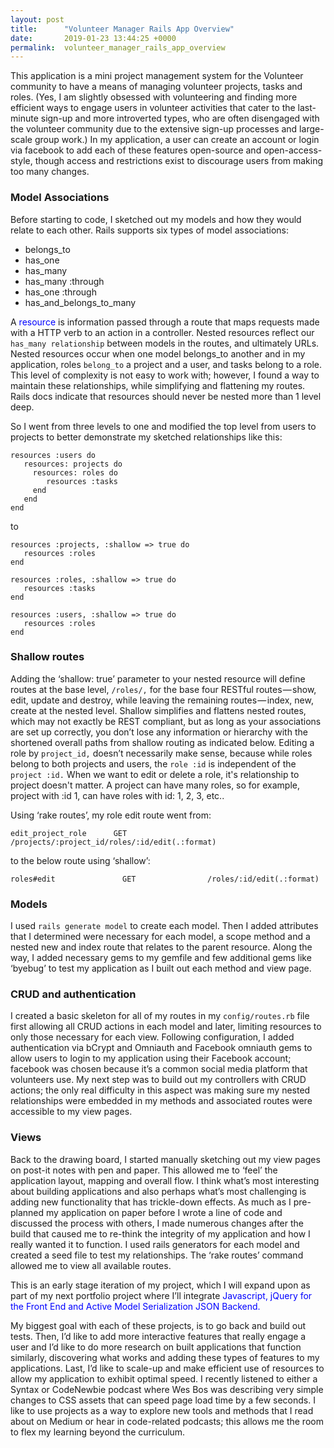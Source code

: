```yaml
---
layout: post
title:      "Volunteer Manager Rails App Overview"
date:       2019-01-23 13:44:25 +0000
permalink:  volunteer_manager_rails_app_overview
---
```



This application is a mini project management system for the Volunteer community to have a means of managing volunteer projects, tasks and roles. (Yes, I am slightly obsessed with volunteering and finding more efficient ways to engage users in volunteer activities that cater to the last-minute sign-up and more introverted types, who are often disengaged with the volunteer community due to the extensive sign-up processes and large-scale group work.) In my application, a user can create an account or login via facebook to add each of these features open-source and open-access-style, though access and restrictions exist to discourage users from making too many changes.  

### Model Associations

Before starting to code, I sketched out my models and how they would relate to each other. Rails supports six types of model associations: 
* belongs_to
* has_one
* has_many
* has_many :through
* has_one :through
* has_and_belongs_to_many

A <span style="color:blue">resource</span> is information passed through a route that maps requests made with a HTTP verb to an action in a controller. Nested resources reflect our ```has_many relationship``` between models in the routes, and ultimately URLs. Nested resources occur when one model belongs_to another and in my application, roles ```belong_to``` a project and a user, and tasks belong to a role. This level of complexity is not easy to work with; however, I found a way to maintain these relationships, while simplifying and flattening my routes. Rails docs indicate that resources should never be nested more than 1 level deep. 

So I went from three levels to one and modified the top level from users to projects to better demonstrate my sketched relationships like this:

```
resources :users do
   resources: projects do
     resources: roles do
        resources :tasks 
     end
   end
end
```
to
```
resources :projects, :shallow => true do
   resources :roles
end

resources :roles, :shallow => true do
   resources :tasks
end

resources :users, :shallow => true do
   resources :roles
end
```
### Shallow routes
Adding the ‘shallow: true’ parameter to your nested resource will define routes at the base level, ```/roles/,``` for the base four RESTful routes — show, edit, update and destroy, while leaving the remaining routes — index, new, create at the nested level. Shallow simplifies and flattens nested routes, which may not exactly be REST compliant, but as long as your associations are set up correctly, you don’t lose any information or hierarchy with the shortened overall paths from shallow routing as indicated below. Editing a role by ```project_id,``` doesn’t necessarily make sense, because while roles belong to both projects and users, the ```role :id``` is independent of the ```project :id.``` When we want to edit or delete a role, it's relationship to project doesn't matter. A project can have many roles, so for example, project with :id 1, can have roles with id: 1, 2, 3, etc..

Using ‘rake routes’, my role edit route went from:
```
edit_project_role 	   GET               /projects/:project_id/roles/:id/edit(.:format)
```
to the below route using ‘shallow’:

```
roles#edit		         GET	            /roles/:id/edit(.:format)
```

### Models 
I used ```rails generate model``` to create each model. Then I added attributes that I determined were necessary for each model, a scope method and a nested new and index route that relates to the parent resource. Along the way, I added necessary gems to my gemfile and few additional gems like ‘byebug’ to test my application as I built out each method and view page. 

### CRUD and authentication
I created a basic skeleton for all of my routes in my ```config/routes.rb``` file first allowing all CRUD actions in each model and later, limiting resources to only those necessary for each view. Following configuration, I added authentication via bCrypt and Omniauth and Facebook omniauth gems to allow users to login to my application using their Facebook account; facebook was chosen because it’s a common social media platform that volunteers use. My next step was to build out my controllers with CRUD actions; the only real difficulty in this aspect was making sure my nested relationships were embedded in my methods and associated routes were accessible to my view pages.

### Views
Back to the drawing board, I started manually sketching out my view pages on post-it notes with pen and paper. This allowed me to ‘feel’ the application layout, mapping and overall flow. I think what’s most interesting about building applications and also perhaps what’s most challenging is adding new functionality that has trickle-down effects. As much as I pre-planned my application on paper before I wrote a line of code and discussed the process with others, I made numerous changes after the build that caused me to re-think the integrity of my application and how I really wanted it to function. I used rails generators for each model and created a seed file to test my relationships. The ‘rake routes’ command allowed me to view all available routes. 

This is an early stage iteration of my project, which I will expand upon as part of my next portfolio project where I’ll integrate <span style="color:blue">Javascript, jQuery for the Front End and Active Model Serialization JSON Backend.</span>  

My biggest goal with each of these projects, is to go back and build out tests. Then, I’d like to add more interactive features that really engage a user and I’d like to do more research on built applications that function similarly, discovering what works and adding these types of features to my applications. Last, I’d like to scale-up and make efficient use of resources to allow my application to exhibit optimal speed. I recently listened to either a Syntax or CodeNewbie podcast where Wes Bos was describing very simple changes to CSS assets that can speed page load time by a few seconds.  I like to use projects as a way to explore new tools and methods that I read about on Medium or hear in code-related podcasts; this allows me the room to flex my learning beyond the curriculum.

